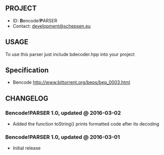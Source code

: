 ## PROJECT ##

* ID: **B**encode!**P**ARSER
* Contact: development@schepsen.eu

## USAGE ##

To use this parser just include bdecoder.hpp into your project

## Specification ##

* Bencode http://www.bittorrent.org/beps/bep_0003.html

## CHANGELOG ##

### Bencode!PARSER 1.0, updated @ 2016-03-02 ###

* Added the function toString() prints formatted code after its decoding

### Bencode!PARSER 1.0, updated @ 2016-03-01 ###

* Initial release
